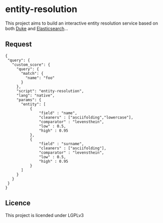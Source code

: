 entity-resolution
===================

This project aims to build an interactive entity resolution service based on both [Duke](http://code.google.com/p/duke) and [Elasticsearch](http://www.elasticsearch.org)... 

## Request
 ```
{
  "query": {
    "custom_score": {
      "query": {
        "match": {
          "name": "foo"
        }
      },
      "script": "entity-resolution",
      "lang": "native",
      "params": {
        "entity": [
            {
                "field" : "name",
                "cleaners" : ["asciifolding","lowercase"],
                "comparator" : "levensthein",
                "low" : 0.5,
                "high" : 0.95
            },
            {
                "field" : "surname",
                "cleaners" : ["asciifolding"],
                "comparator" : "levensthein",
                "low" : 0.5,
                "high" : 0.95
            }            
        ]
      }
    }
  }
}
```

## Licence 

This project is licended under LGPLv3
